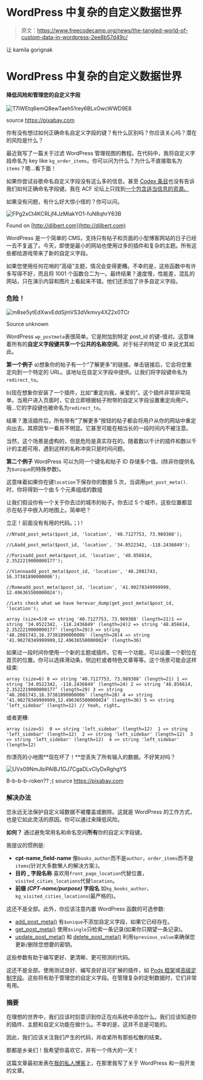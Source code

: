 # WordPress 中复杂的自定义数据世界

> 原文：<https://www.freecodecamp.org/news/the-tangled-world-of-custom-data-in-wordpress-2ee8b57d49c/>

让 kamila gorignak

# WordPress 中复杂的自定义数据世界

#### 降低风险和管理您的自定义字段

![T7IWEtq6emQ8ewTaeh51rey6BLxOwcWWD9E8](img/f9f0515ffe1888b440a4b2b74d88135f.png)

source https://pixabay.com

你有没有想过如何正确命名自定义字段的键？有什么区别吗？你应该关心吗？潜在的风险是什么？

最近我写了一篇关于过滤 WordPress 管理视图的教程。在代码中，我将自定义字段命名为 key like `kg_order_items`。你可以问为什么？为什么不直接取名为`items`？嗯…看下面！

如果你尝试谷歌命名自定义字段没有这么多的信息。甚至 [Codex 条目](https://codex.wordpress.org/Custom_Fields)也没有告诉我们如何正确命名字段键。我在 ACF 论坛上只找到[一个包含适当信息的资源。](https://support.advancedcustomfields.com/forums/topic/best-practice-for-name-the-fields/)

如果没有问题，有什么好大惊小怪的？你可以问。

![FPg2xCt4KCRLjf4JzMlakYO1-fuN8qhrY63B](img/ab858982bcf0d0b2f7133bfbd4c60b52.png)

Found on [http://dilbert.com](http://dilbert.com)

WordPress 是一个简单的 CMS，支持只有帖子和页面的小型博客网站的日子已经一去不复返了。今天，即使是最小的网站也使用过多的插件和复杂的主题。所有这些都给游戏带来了新的自定义字段。

如果您使用任何花哨的“高级”主题，情况会变得更糟。不幸的是，这些函数中有许多写得不好，而且将 1001 个函数合二为一。最终结果？速度慢，性能差，混乱的网站，只在演示内容和图片上看起来不错。他们还添加了许多自定义字段。

### 危险！

![m8se5ytEdXwvEddSjmVS3dVkmvy4XZ2x0TCr](img/bdcc45f52768ee8649a74aee8cc95bb5.png)

Source unknown

WordPress `wp_postmeta`表很简单。它是附加到特定 post_id 的键-值对。这意味着所有的**自定义字段键共享一个公共的名称空间**。对于帖子的特定 ID 来说尤其如此。

**第一个例子**
a)想象你的帖子有一个“了解更多”的链接。单击链接后，它会将您重定向到一个特定的 URL。该地址在自定义字段中提供。让我们将字段键命名为`redirect_to`。

b)现在想象你安装了一个插件，比如“重定向我，亲爱的”。这个插件非常非常简单。当用户进入页面时，它会立即根据帖子附带的自定义字段设置重定向用户。哦…它的字段键也被命名为`redirect_to`。

结果？激活插件后，所有带有“了解更多”按钮的帖子都会将用户从你的网站中重定向出去。其原因乍一看并不明显。它甚至可能在相当长的一段时间内不被注意。

当然，这个场景是虚构的，但是危险是真实存在的。随着数以千计的插件和数以千计的主题可用，遇到这样的名称冲突只是时间问题。

**第二个例子**
WordPress 可以为同一个键名和帖子 ID 存储多个值。(除非你提供名为`$unique`的特殊参数)。

这意味着如果你在键`location`下保存你的数据 5 次，当调用`get_post_meta().`时，你将得到一个由 5 个元素组成的数组

让我们假设你有一个关于你去过的城市的帖子。你去过 5 个城市，这些位置都显示在帖子中嵌入的地图上。简单吧？

立正！前面没有有用的代码。；) !

```
//NYadd_post_meta($post_id, 'location', '40.7127753, 73.989308'); 
```

```
//LAadd_post_meta($post_id, 'location', '34.0522342, -118.2436849');
```

```
//Parisadd_post_meta($post_id, 'location', '48.856614, 2.3522219000000177'); 
```

```
//Viennaadd_post_meta($post_id, 'location', '48.2081743, 16.37381890000006'); 
```

```
//Romeadd_post_meta($post_id, 'location', '41.90278349999999, 12.496365500000024');
```

```
//Lets check what we have herevar_dump(get_post_meta($post_id, 'location');
```

```
array (size=5)0 => string '40.7127753, 73.989308' (length=21)1 => string '34.0522342, -118.2436849' (length=24)2 => string '48.856614, 2.3522219000000177' (length=29)3 => string '48.2081743,16.37381890000006' (length=28)4 => string '41.90278349999999,12.496365500000024' (length=36)
```

如果过一段时间你使用一个新的主题或插件。它有一个功能，可以设置一个职位在首页的位置。你可以选择滑动条，侧边栏或者特色文章等等。这个场景可能会这样结束:

```
array (size=6) 0 => string ‘40.7127753, 73.989308’ (length=21) 1 => string ‘34.0522342, -118.2436849’ (length=24) 2 => string ‘48.856614, 2.3522219000000177’ (length=29) 3 => string ‘48.2081743,16.37381890000006’ (length=28) 4 => string ‘41.90278349999999,12.496365500000024’ (length=36) 5 => string ‘left_sidebar’ (length=12) // Yeah, right…
```

或者更糟:

```
array (size=5)  0 => string 'left_sidebar' (length=12)  1 => string 'left_sidebar' (length=12)  2 => string 'left_sidebar' (length=12)  3 => string 'left_sidebar' (length=12)  4 => string 'left_sidebar' (length=12)
```

你漂亮的小地图**现在坏了！**您丢失了所有输入的数据。不好笑对吗？

![UVx09NmJbiPAIBJ1GJ7CgaDLvClyDxRghgYS](img/9ec0a417feaa9edfc13fe1adff038d0d.png)

B-b-b-b-roken?? ;( source https://pixabay.com

### 解决办法

您永远无法保护自定义域数据不被覆盖或删除。这就是 WordPress 的工作方式，也是它如此灵活的原因。你可以通过来降低风险。

**如何？**
通过避免常用名和命名空间**所有**你的自定义字段键。

我提议的惯例是:

*   **cpt-name_field-name**
    像`books_author`而不是`author`，`order_items`而不是`items`(针对大多数懒人的解决方案:)。
*   **目的 _ 字段名称**
    喜欢用`front_page_location`代替位置，`visited_cities_locations`代替`location`。
*   **前缀 _(CPT-name/purpose)_ 字段名**
    如`kg_books_author`、`kg_visited_cities_locations`(最严格的)。

这还不是全部。此外，你应该注意内置 WordPress 函数的可选参数:

*   [add_post_meta()](https://codex.wordpress.org/Function_Reference/add_post_meta) 有`$unique`不添加自定义字段，如果它已经存在。
*   [get_post_meta()](https://developer.wordpress.org/reference/functions/get_post_meta/) 使用`$single`只检索一条记录(如果你只期望一条记录)。
*   [update_post_meta()](https://codex.wordpress.org/Function_Reference/update_post_meta) 和 [delete_post_meta()](https://codex.wordpress.org/Function_Reference/delete_post_meta) 利用`$previous_value`来确保您更新/删除您想要的密钥。

这些参数有助于编写更好、更清晰、更可预测的代码。

这还不是全部。使用测试良好、编写良好且可扩展的插件，如 [Pods 框架](https://pods.io/)或[高级定制字段](https://www.advancedcustomfields.com/)。这些将有助于管理您的自定义字段。在管理复杂的定制数据时，它们非常有用。

### 摘要

在理想的世界中，我们应该时刻意识到你正在向系统中添加什么。我们应该知道你的插件、主题和自定义功能在做什么。不幸的是，这并不总是可能的。

因此，我们应该关注我们产生的代码，并收紧所有那些松散的结束。

那都是乡亲们！我希望你喜欢它，并有一个伟大的一天！

这篇文章最初发表在[我的私人博客](https://kamilgrzegorczyk.com/2017/10/12/best-practices-naming-convention-for-wordpress-custom-fields/)上，在那里我写了关于 WordPress 和一般开发的文章。